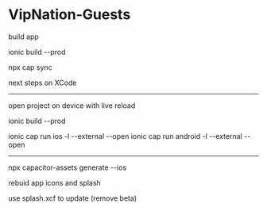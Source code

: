 # VipNation-Guests

build app

ionic build --prod

npx cap sync

next steps on XCode

---

open project on device with live reload

ionic build --prod

ionic cap run ios -l --external --open
ionic cap run android -l --external --open

---

npx capacitor-assets generate --ios

rebuid app icons and splash

use splash.xcf to update (remove beta)
